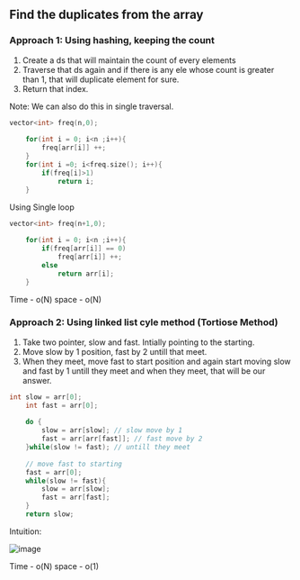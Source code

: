 ## Find the duplicates from the array

### Approach 1: Using hashing, keeping the count

1. Create a ds that will maintain the count of every elements
2. Traverse that ds again and if there is any ele whose count is greater than 1, that will duplicate element for sure.
3. Return that index.

Note: We can also do this in single traversal.

```c++
vector<int> freq(n,0);
    
    for(int i = 0; i<n ;i++){
        freq[arr[i]] ++;
    }
    for(int i =0; i<freq.size(); i++){
        if(freq[i]>1)
            return i;
    }
```
Using Single loop
```c++
vector<int> freq(n+1,0);
    
    for(int i = 0; i<n ;i++){
        if(freq[arr[i]] == 0)
            freq[arr[i]] ++;
        else
            return arr[i];
    }
```
Time - o(N)
space - o(N)


### Approach 2: Using linked list cyle method (Tortiose Method)

1. Take two pointer, slow and fast. Intially pointing to the starting.
2. Move slow by 1 position, fast by 2 untill that meet. 
3. When they meet, move fast to start position and again start moving slow and fast by 1 untill they meet and when they meet, that will be our answer.

```c++
int slow = arr[0];
    int fast = arr[0]; 
    
    do {
        slow = arr[slow]; // slow move by 1
        fast = arr[arr[fast]]; // fast move by 2
    }while(slow != fast); // untill they meet
    
    // move fast to starting
    fast = arr[0];
    while(slow != fast){
        slow = arr[slow];
        fast = arr[fast];
    }
    return slow;
```
Intuition: 

![image](https://user-images.githubusercontent.com/101473861/174475595-f5fa4f6c-872b-4c17-881f-b31bf692f72b.png)


Time - o(N)
space - o(1)
